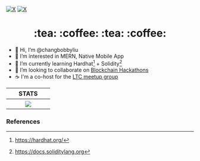 [![X][contributors-shield]][contributors-url]
[![X](https://img.shields.io/badge/-LINKEDIN-blue?style=for-the-badge&logo=linkedin)](https://www.linkedin.com/in/bobbychangliu/)

<h1 align="center">:tea: :coffee: :tea: :coffee:</h1>

- 👋 Hi, I’m @changbobbyliu
- 👀 I’m interested in MERN, Native Mobile App
- 🌱 I’m currently learning Hardhat[^hardhat] + Solidity[^solidity]
- 💞️ I’m looking to collaborate on <ins>Blockchain Hackathons</ins>
- ☕️ I'm a co-host for the [LTC meetup group](https://www.meetup.com/learnteachcode/)

| STATS |
| :----: |
| &nbsp; &nbsp; &nbsp; &nbsp; &nbsp; <img align="center" src="https://github-readme-stats.vercel.app/api/top-langs/?username=changbobbyliu&layout=compact&theme=dracula&hide_border=true" /> &nbsp; &nbsp; &nbsp; &nbsp; &nbsp; |

<h3 id="references">References</h2>

[^hardhat]: https://hardhat.org/
[^solidity]: https://docs.soliditylang.org

[contributors-shield]: https://img.shields.io/github/contributors/changbobbyliu/changbobbyliu?style=for-the-badge&logo=slack&logoColor=white&label=TEAM&logoWidth=20&color=abcdef
[contributors-url]: https://join.slack.com/t/misocode/shared_invite/zt-1brn7xod3-kwt~Gn5~iRr9yYBfXoDTMw


[REFERENCED PROJECTS]: #
<!--
* Frame: https://github.com/othneildrew/Best-README-Template
* Shields: https://shields.io/

TODO:
* Add https://github.com/lowlighter/metrics
-->
